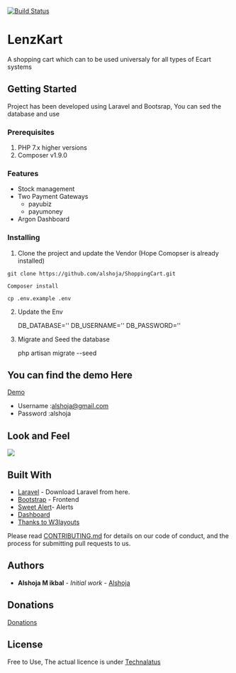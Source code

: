 [![Build Status](https://travis-ci.org/alshoja/ShoppingCart.svg?branch=master)](https://travis-ci.org/alshoja/ShoppingCart)


# LenzKart  
A shopping cart which can to be used universaly for all types of Ecart systems
## Getting Started
Project has been developed using Laravel and Bootsrap, You can sed the database and use
### Prerequisites

1. PHP 7.x higher versions
2. Composer v1.9.0

### Features

* Stock management
* Two Payment Gateways
    * payubiz
    * payumoney
* Argon Dashboard


### Installing

1. Clone the project and update the Vendor (Hope Comopser is already installed)

```
git clone https://github.com/alshoja/ShoppingCart.git
```
```
Composer install
```
```
cp .env.example .env
```

    
2. Update the Env

	DB_DATABASE=''
    DB_USERNAME=''
    DB_PASSWORD=''
    
3. Migrate and Seed the database

    php artisan migrate --seed


## You can find the demo Here


[Demo](http://shoppingcart.zenithsbm.com/)

* Username :alshoja@gmail.com
* Password :alshoja

## Look and Feel

<a target="_blank" href="http://shoppingcart.zenithsbm.com"><img src="https://i.imgur.com/T0Po2qO.png"/></a>



## Built With

* [Laravel](https://laravel.com) - Download  Laravel from here.
* [Bootstrap](http://getbootstrap.com/) - Frontend
* [Sweet Alert](http://getbootstrap.com/)- Alerts
* [Dashboard](https://www.creative-tim.com/product/argon-dashboard)
* [Thanks to W3layouts ](https://demo.w3layouts.com/demos_new/template_demo/07-08-2018/goggles-web_Free/1521872807/web/index.html)





Please read [CONTRIBUTING.md](https://github.com/alshoja/Income-Expence-Manager/blob/master/CODE_OF_CONDUCT.md) for details on our code of conduct, and the process for submitting pull requests to us.


## Authors

* **Alshoja M ikbal** - *Initial work* - [Alshoja ](https://github.com/alshoja)

## Donations
[Donations](https://www.paypal.com/cgi-bin/webscr?cmd=_donations&business=alshoja%40gmail%2ecom&lc=US&item_name=Technalatus&no_note=0&currency_code=USD&bn=PP%2dDonationsBF%3abtn_donateCC_LG%2egif%3aNonHostedGuest)





## License

Free to Use, The actual licence is under [Technalatus](http://technalatus.com/)




